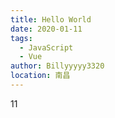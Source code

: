 ```yaml
---
title: Hello World
date: 2020-01-11
tags: 
  - JavaScript
  - Vue
author: Billyyyyy3320
location: 南昌  
---
```


11
